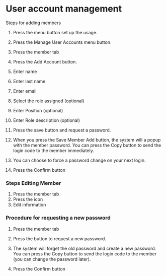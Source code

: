 # User account management

Steps for adding members





1. Press the menu button set up the usage.&#x20;
2. Press the Manage User Accounts menu button.
3. Press the member tab&#x20;
4. Press the Add Account button.





1. Enter name&#x20;
2. Enter last name&#x20;
3. Enter email&#x20;
4. Select the role assigned (optional)&#x20;
5. Enter Position (optional)&#x20;
6. Enter Role description (optional)&#x20;
7. Press the save button and request a password.





1. When you press the Save Member Add button, the system will a popup with the member password. You can press the Copy button to send the login code to the member immediately.
2. You can choose to force a password change on your next login.
3. Press the Confirm button



### Steps Editing Member





1. Press the member tab&#x20;
2. Press the icon&#x20;
3. Edit information



### Procedure for requesting a new password





1. Press the member tab&#x20;
2. Press the button to request a new password.





1. The system will forget the old password and create a new password. You can press the Copy button to send the login code to the member (you can change the password later).
2. Press the Confirm button
